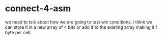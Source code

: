 # connect-4-asm

we need to talk about how we are going to test win conditions. i think we can store it in a new array of 4 bits or add it to the existing array making it 1 byte per cell. 
